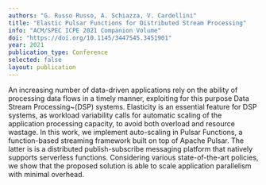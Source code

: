 ```yaml
---
authors: "G. Russo Russo, A. Schiazza, V. Cardellini"
title: "Elastic Pulsar Functions for Distributed Stream Processing"
info: "ACM/SPEC ICPE 2021 Companion Volume"
doi: "https://doi.org/10.1145/3447545.3451901"
year: 2021
publication_type: Conference
selected: false
layout: publication
---
```


An increasing number of data-driven applications rely on the ability of
processing data flows in a timely manner, exploiting for this purpose Data
Stream Processing~(DSP) systems. Elasticity is an essential feature for DSP
systems, as workload variability calls for automatic scaling of the application
processing capacity, to avoid both overload and resource wastage. In this work,
we implement auto-scaling in Pulsar Functions, a function-based streaming
framework built on top of Apache Pulsar. The latter is is a distributed
publish-subscribe messaging platform that natively supports serverless
functions. Considering various state-of-the-art policies, we show that the
proposed solution is able to scale application parallelism with minimal
overhead.


